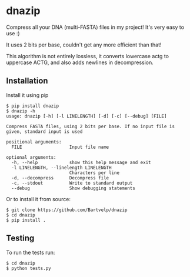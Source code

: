 
# dnazip

Compress all your DNA (multi-FASTA) files in my project! It's very easy to use :)

It uses 2 bits per base, couldn't get any more efficient than that!

This algorithm is not entirely lossless, it converts lowercase actg to uppercase ACTG, and also adds newlines in decompression.

## Installation

Install it using pip

	$ pip install dnazip
	$ dnazip -h
	usage: dnazip [-h] [-l LINELENGTH] [-d] [-c] [--debug] [FILE]

	Compress FASTA files, using 2 bits per base. If no input file is given, standard input is used

	positional arguments:
	  FILE                  Input file name

	optional arguments:
	  -h, --help            show this help message and exit
	  -l LINELENGTH, --linelength LINELENGTH
	                        Characters per line
	  -d, --decompress      Decompress file
	  -c, --stdout          Write to standard output
	  --debug               Show debugging statements
Or to install it from source:

	$ git clone https://github.com/Bartvelp/dnazip
	$ cd dnazip
	$ pip install .

## Testing

To run the tests run:

	$ cd dnazip
	$ python tests.py

